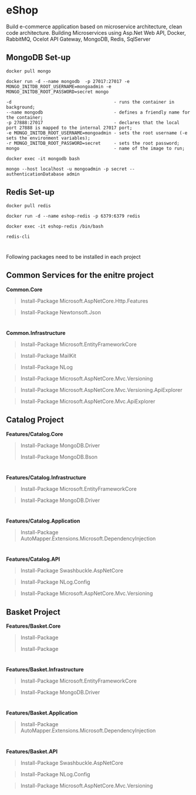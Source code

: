 # eShop
Build e-commerce application based on microservice architecture, clean code architecture. 
Building Microservices using Asp.Net Web API, Docker, RabbitMQ, Ocelot API Gateway, MongoDB, Redis, SqlServer

## MongoDB Set-up


` docker pull mongo `

` docker run -d --name mongodb  -p 27017:27017 -e MONGO_INITDB_ROOT_USERNAME=mongoadmin -e MONGO_INITDB_ROOT_PASSWORD=secret mongo `

```
-d                                       - runs the container in background;
--name mongodb                           - defines a friendly name for the container;
-p 27888:27017                           - declares that the local port 27888 is mapped to the internal 27017 port;
-e MONGO_INITDB_ROOT_USERNAME=mongoadmin - sets the root username (-e sets the environment variables);
-r MONGO_INITDB_ROOT_PASSWORD=secret     - sets the root password;
mongo                                    - name of the image to run;
```


` docker exec -it mongodb bash `

` mongo --host localhost -u mongoadmin -p secret --authenticationDatabase admin `

## Redis Set-up

` docker pull redis `

` docker run -d --name eshop-redis -p 6379:6379 redis `

` docker exec -it eshop-redis /bin/bash `

` redis-cli `

#
Following packages need to be installed in each project


## Common Services for the enitre project

**Common.Core**

>Install-Package Microsoft.AspNetCore.Http.Features

>Install-Package Newtonsoft.Json

#
**Common.Infrastructure**

>Install-Package Microsoft.EntityFrameworkCore

>Install-Package MailKit

>Install-Package NLog

>Install-Package Microsoft.AspNetCore.Mvc.Versioning

>Install-Package Microsoft.AspNetCore.Mvc.Versioning.ApiExplorer

>Install-Package Microsoft.AspNetCore.Mvc.ApiExplorer


## Catalog Project

**Features/Catalog.Core**

>Install-Package MongoDB.Driver
>
>Install-Package MongoDB.Bson


#
**Features/Catalog.Infrastructure**

>Install-Package Microsoft.EntityFrameworkCore

>Install-Package MongoDB.Driver


#
**Features/Catalog.Application**

>Install-Package AutoMapper.Extensions.Microsoft.DependencyInjection


#
**Features/Catalog.API**

>Install-Package Swashbuckle.AspNetCore

>Install-Package NLog.Config

>Install-Package Microsoft.AspNetCore.Mvc.Versioning


## Basket Project

**Features/Basket.Core**

>Install-Package 
>
>Install-Package 


#
**Features/Basket.Infrastructure**

>Install-Package Microsoft.EntityFrameworkCore

>Install-Package MongoDB.Driver


#
**Features/Basket.Application**

>Install-Package AutoMapper.Extensions.Microsoft.DependencyInjection


#
**Features/Basket.API**

>Install-Package Swashbuckle.AspNetCore

>Install-Package NLog.Config

>Install-Package Microsoft.AspNetCore.Mvc.Versioning

